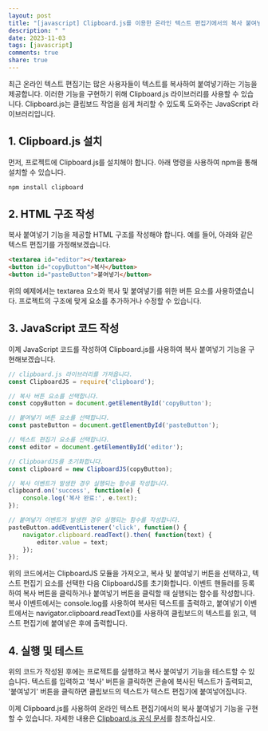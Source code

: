 ```yaml
---
layout: post
title: "[javascript] Clipboard.js를 이용한 온라인 텍스트 편집기에서의 복사 붙여넣기 기능 구현 방법"
description: " "
date: 2023-11-03
tags: [javascript]
comments: true
share: true
---
```


최근 온라인 텍스트 편집기는 많은 사용자들이 텍스트를 복사하여 붙여넣기하는 기능을 제공합니다. 이러한 기능을 구현하기 위해 Clipboard.js 라이브러리를 사용할 수 있습니다. Clipboard.js는 클립보드 작업을 쉽게 처리할 수 있도록 도와주는 JavaScript 라이브러리입니다.

## 1. Clipboard.js 설치

먼저, 프로젝트에 Clipboard.js를 설치해야 합니다. 아래 명령을 사용하여 npm을 통해 설치할 수 있습니다.

```bash
npm install clipboard
```

## 2. HTML 구조 작성

복사 붙여넣기 기능을 제공할 HTML 구조를 작성해야 합니다. 예를 들어, 아래와 같은 텍스트 편집기를 가정해보겠습니다.

```html
<textarea id="editor"></textarea>
<button id="copyButton">복사</button>
<button id="pasteButton">붙여넣기</button>
```

위의 예제에서는 textarea 요소와 복사 및 붙여넣기를 위한 버튼 요소를 사용하였습니다. 프로젝트의 구조에 맞게 요소를 추가하거나 수정할 수 있습니다.

## 3. JavaScript 코드 작성

이제 JavaScript 코드를 작성하여 Clipboard.js를 사용하여 복사 붙여넣기 기능을 구현해보겠습니다.

```javascript
// clipboard.js 라이브러리를 가져옵니다.
const ClipboardJS = require('clipboard');

// 복사 버튼 요소를 선택합니다.
const copyButton = document.getElementById('copyButton');

// 붙여넣기 버튼 요소를 선택합니다.
const pasteButton = document.getElementById('pasteButton');

// 텍스트 편집기 요소를 선택합니다.
const editor = document.getElementById('editor');

// ClipboardJS를 초기화합니다.
const clipboard = new ClipboardJS(copyButton);

// 복사 이벤트가 발생한 경우 실행되는 함수를 작성합니다.
clipboard.on('success', function(e) {
    console.log('복사 완료:', e.text);
});

// 붙여넣기 이벤트가 발생한 경우 실행되는 함수를 작성합니다.
pasteButton.addEventListener('click', function() {
    navigator.clipboard.readText().then( function(text) {
        editor.value = text;
    });
});
```

위의 코드에서는 ClipboardJS 모듈을 가져오고, 복사 및 붙여넣기 버튼을 선택하고, 텍스트 편집기 요소를 선택한 다음 ClipboardJS를 초기화합니다. 이벤트 핸들러를 등록하여 복사 버튼을 클릭하거나 붙여넣기 버튼을 클릭할 때 실행되는 함수를 작성합니다. 복사 이벤트에서는 console.log를 사용하여 복사된 텍스트를 출력하고, 붙여넣기 이벤트에서는 navigator.clipboard.readText()를 사용하여 클립보드의 텍스트를 읽고, 텍스트 편집기에 붙여넣은 후에 출력합니다.

## 4. 실행 및 테스트

위의 코드가 작성된 후에는 프로젝트를 실행하고 복사 붙여넣기 기능을 테스트할 수 있습니다. 텍스트를 입력하고 '복사' 버튼을 클릭하면 콘솔에 복사된 텍스트가 출력되고, '붙여넣기' 버튼을 클릭하면 클립보드의 텍스트가 텍스트 편집기에 붙여넣어집니다.

이제 Clipboard.js를 사용하여 온라인 텍스트 편집기에서의 복사 붙여넣기 기능을 구현할 수 있습니다. 자세한 내용은 [Clipboard.js 공식 문서](https://clipboardjs.com/)를 참조하십시오.